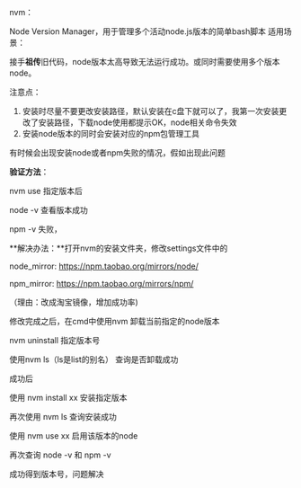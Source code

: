 nvm： 

Node Version Manager，用于管理多个活动node.js版本的简单bash脚本
适用场景：

接手**祖传**旧代码，node版本太高导致无法运行成功。或同时需要使用多个版本node。

注意点：

1. 安装时尽量不要更改安装路径，默认安装在c盘下就可以了，我第一次安装更改了安装路径，下载node使用都提示OK，node相关命令失效
2. 安装node版本的同时会安装对应的npm包管理工具

有时候会出现安装node或者npm失败的情况，假如出现此问题



**验证方法**：

nvm use 指定版本后

node -v 查看版本成功

npm -v 失败，

**解决办法：**打开nvm的安装文件夹，修改settings文件中的

node_mirror: https://npm.taobao.org/mirrors/node/

npm_mirror: https://npm.taobao.org/mirrors/npm/

（理由：改成淘宝镜像，增加成功率)

修改完成之后，在cmd中使用nvm 卸载当前指定的node版本

nvm uninstall 指定版本号

使用nvm ls（ls是list的别名） 查询是否卸载成功

成功后

使用 nvm install xx 安装指定版本

再次使用 nvm ls 查询安装成功

使用 nvm use xx 启用该版本的node

再次查询 node -v 和 npm -v

成功得到版本号，问题解决

